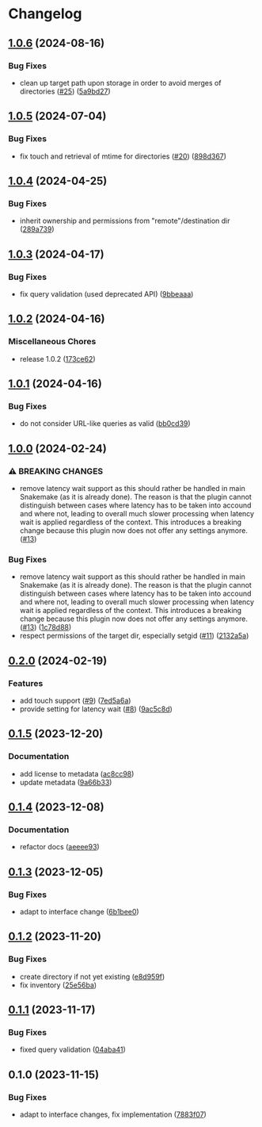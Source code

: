# Changelog

## [1.0.6](https://github.com/snakemake/snakemake-storage-plugin-fs/compare/v1.0.5...v1.0.6) (2024-08-16)


### Bug Fixes

* clean up target path upon storage in order to avoid merges of directories ([#25](https://github.com/snakemake/snakemake-storage-plugin-fs/issues/25)) ([5a9bd27](https://github.com/snakemake/snakemake-storage-plugin-fs/commit/5a9bd27a40377b0cadfc51fd576ae98c9ee06668))

## [1.0.5](https://github.com/snakemake/snakemake-storage-plugin-fs/compare/v1.0.4...v1.0.5) (2024-07-04)


### Bug Fixes

* fix touch and retrieval of mtime for directories ([#20](https://github.com/snakemake/snakemake-storage-plugin-fs/issues/20)) ([898d367](https://github.com/snakemake/snakemake-storage-plugin-fs/commit/898d367ddff01282ab0808a66e7d5fe086272b2e))

## [1.0.4](https://github.com/snakemake/snakemake-storage-plugin-fs/compare/v1.0.3...v1.0.4) (2024-04-25)


### Bug Fixes

* inherit ownership and permissions from "remote"/destination dir ([289a739](https://github.com/snakemake/snakemake-storage-plugin-fs/commit/289a73974b60cf5b6d02c1bc50894e7bc8521478))

## [1.0.3](https://github.com/snakemake/snakemake-storage-plugin-fs/compare/v1.0.2...v1.0.3) (2024-04-17)


### Bug Fixes

* fix query validation (used deprecated API) ([9bbeaaa](https://github.com/snakemake/snakemake-storage-plugin-fs/commit/9bbeaaa302683fc08b15c27f1de5b4ab4492f2aa))

## [1.0.2](https://github.com/snakemake/snakemake-storage-plugin-fs/compare/v1.0.1...v1.0.2) (2024-04-16)


### Miscellaneous Chores

* release 1.0.2 ([173ce62](https://github.com/snakemake/snakemake-storage-plugin-fs/commit/173ce62626d49f17fb99fc94519ec981339ffc1e))

## [1.0.1](https://github.com/snakemake/snakemake-storage-plugin-fs/compare/v1.0.0...v1.0.1) (2024-04-16)


### Bug Fixes

* do not consider URL-like queries as valid ([bb0cd39](https://github.com/snakemake/snakemake-storage-plugin-fs/commit/bb0cd390ac288600f61ed4fb7236b8dc2bfdbc03))

## [1.0.0](https://github.com/snakemake/snakemake-storage-plugin-fs/compare/v0.2.0...v1.0.0) (2024-02-24)


### ⚠ BREAKING CHANGES

* remove latency wait support as this should rather be handled in main Snakemake (as it is already done). The reason is that the plugin cannot distinguish between cases where latency has to be taken into accound and where not, leading to overall much slower processing when latency wait is applied regardless of the context. This introduces a breaking change because this plugin now does not offer any settings anymore. ([#13](https://github.com/snakemake/snakemake-storage-plugin-fs/issues/13))

### Bug Fixes

* remove latency wait support as this should rather be handled in main Snakemake (as it is already done). The reason is that the plugin cannot distinguish between cases where latency has to be taken into accound and where not, leading to overall much slower processing when latency wait is applied regardless of the context. This introduces a breaking change because this plugin now does not offer any settings anymore. ([#13](https://github.com/snakemake/snakemake-storage-plugin-fs/issues/13)) ([1c78d88](https://github.com/snakemake/snakemake-storage-plugin-fs/commit/1c78d880925ad1af08195d4035028a9117755551))
* respect permissions of the target dir, especially setgid ([#11](https://github.com/snakemake/snakemake-storage-plugin-fs/issues/11)) ([2132a5a](https://github.com/snakemake/snakemake-storage-plugin-fs/commit/2132a5a845f865fd076235620f8e2a91a2300206))

## [0.2.0](https://github.com/snakemake/snakemake-storage-plugin-fs/compare/v0.1.5...v0.2.0) (2024-02-19)


### Features

* add touch support ([#9](https://github.com/snakemake/snakemake-storage-plugin-fs/issues/9)) ([7ed5a6a](https://github.com/snakemake/snakemake-storage-plugin-fs/commit/7ed5a6a5a6d4208124f946ae9269e72ab0d9e509))
* provide setting for latency wait ([#8](https://github.com/snakemake/snakemake-storage-plugin-fs/issues/8)) ([9ac5c8d](https://github.com/snakemake/snakemake-storage-plugin-fs/commit/9ac5c8ddc89d6a35c36dc991bdc24f1965f42a16))

## [0.1.5](https://github.com/snakemake/snakemake-storage-plugin-fs/compare/v0.1.4...v0.1.5) (2023-12-20)


### Documentation

* add license to metadata ([ac8cc98](https://github.com/snakemake/snakemake-storage-plugin-fs/commit/ac8cc9893590f59d45d2f9b3bbd1660dd5f9fd55))
* update metadata ([9a66b33](https://github.com/snakemake/snakemake-storage-plugin-fs/commit/9a66b3341fdbd58aa1211da2f8f0de0cd0057b4c))

## [0.1.4](https://github.com/snakemake/snakemake-storage-plugin-fs/compare/v0.1.3...v0.1.4) (2023-12-08)


### Documentation

* refactor docs ([aeeee93](https://github.com/snakemake/snakemake-storage-plugin-fs/commit/aeeee9331ae1910e8c4d0a1d76d835043fbfb9f5))

## [0.1.3](https://github.com/snakemake/snakemake-storage-plugin-fs/compare/v0.1.2...v0.1.3) (2023-12-05)


### Bug Fixes

* adapt to interface change ([6b1bee0](https://github.com/snakemake/snakemake-storage-plugin-fs/commit/6b1bee0174f8157a85751fe4ce405890168f474e))

## [0.1.2](https://github.com/snakemake/snakemake-storage-plugin-fs/compare/v0.1.1...v0.1.2) (2023-11-20)


### Bug Fixes

* create directory if not yet existing ([e8d959f](https://github.com/snakemake/snakemake-storage-plugin-fs/commit/e8d959faeea27face12dcb785679cfc7fa45595d))
* fix inventory ([25e56ba](https://github.com/snakemake/snakemake-storage-plugin-fs/commit/25e56ba4b4b5edf44c7838915b3b6ea6f2c95bb8))

## [0.1.1](https://github.com/snakemake/snakemake-storage-plugin-fs/compare/v0.1.0...v0.1.1) (2023-11-17)


### Bug Fixes

* fixed query validation ([04aba41](https://github.com/snakemake/snakemake-storage-plugin-fs/commit/04aba41f4ec858cae4692de3eb8f36077a7ee4f7))

## 0.1.0 (2023-11-15)


### Bug Fixes

* adapt to interface changes, fix implementation ([7883f07](https://github.com/snakemake/snakemake-storage-plugin-fs/commit/7883f078edc4a441c317a14cf0cc63499e2af9b3))
